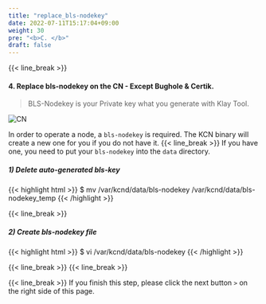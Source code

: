 ```yaml
---
title: "replace_bls-nodekey"
date: 2022-07-11T15:17:04+09:00
weight: 30
pre: "<b>C. </b>"
draft: false
---
```


{{< line_break >}}
#### 4. Replace bls-nodekey on the CN - Except Bughole & Certik.

> BLS-Nodekey is your Private key what you generate with Klay Tool.

![CN](https://raw.githubusercontent.com/klaytn/klaytn-pre-cypress-setup-workshop/main/static/images/nodekey.png)

In order to operate a node, a `bls-nodekey` is required. The KCN binary will create a new one for you if you do not have it. {{< line_break >}}
If you have one, you need to put your `bls-nodekey` into the `data` directory.

##### 1) Delete auto-generated bls-key
{{< highlight html >}}
$ mv /var/kcnd/data/bls-nodekey /var/kcnd/data/bls-nodekey_temp
{{< /highlight >}}

{{< line_break >}}

##### 2) Create bls-nodekey file
{{< highlight html >}}
$ vi /var/kcnd/data/bls-nodekey
{{< /highlight >}}


{{< line_break >}}
{{< line_break >}}

{{< line_break >}}
If you finish this step, please click the next button ```>``` on the right side of this page.
